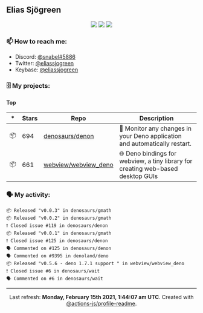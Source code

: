 ## Elias Sjögreen

<p align="center">
  <img src="https://img.shields.io/badge/🎂-dec. 2003-success" />
  <img src="https://img.shields.io/badge/🌎-Stockholm-informational" />
  <img src="https://img.shields.io/badge/👦-He/Him-informational" />
</p>

### 📫 How to reach me:

- Discord: [@snabel#5886](https://discord.com/users/267978757799673866)
- Twitter: [@eliassjogreen](https://twitter.com/eliassjogreen)
- Keybase: [@eliassjogreen](https://keybase.io/eliassjogreen)

### 🗄 My projects:

#### Top
|*|Stars|Repo|Description|
|---|---|---|---|
| 📦 | 694 | [denosaurs/denon](https://github.com/denosaurs/denon) | 👀 Monitor any changes in your Deno application and automatically restart. |
| 📦 | 661 | [webview/webview_deno](https://github.com/webview/webview_deno) | 🌐 Deno bindings for webview, a tiny library for creating web-based desktop GUIs |

### 🗣 My activity:

```
📦 Released "v0.0.3" in denosaurs/gmath
📦 Released "v0.0.2" in denosaurs/gmath
❗️ Closed issue #119 in denosaurs/denon
📦 Released "v0.0.1" in denosaurs/gmath
❗️ Closed issue #125 in denosaurs/denon
🗣 Commented on #125 in denosaurs/denon
🗣 Commented on #9395 in denoland/deno
📦 Released "v0.5.6 - deno 1.7.1 support " in webview/webview_deno
❗️ Closed issue #6 in denosaurs/wait
🗣 Commented on #6 in denosaurs/wait
```

------------
<p align="center">Last refresh: <b>Monday, February 15th 2021, 1:44:07 am UTC</b>. Created with <a href=https://github.com/marketplace/actions/profile-readme>@actions-js/profile-readme</a>.</p>
